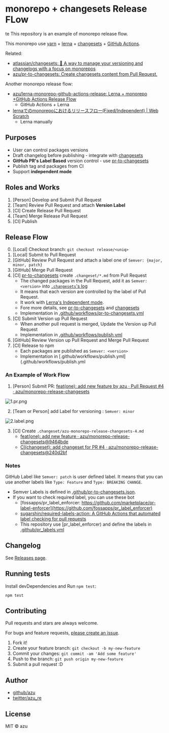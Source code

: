 # monorepo + changesets Release FLow


te
This repository is an example of monorepo release flow.


This monorepo use [yarn](https://github.com/yarnpkg/yarn) + [lerna](https://github.com/lerna/lerna) + [changesets](https://github.com/atlassian/changesets) + [GitHub Actions](https://github.co.jp/features/actions). 

Related:

- [atlassian/changesets: 🦋 A way to manage your versioning and changelogs with a focus on monorepos](https://github.com/atlassian/changesets)
- [azu/pr-to-changesets: Create changesets content from Pull Request.](https://github.com/azu/pr-to-changesets)

Another monorepo release flow:

- [azu/lerna-monorepo-github-actions-release: Lerna + monorepo +GitHub Actions Release Flow](https://github.com/azu/lerna-monorepo-github-actions-release)
    - GitHub Actions + Lerna
- [lernaでのmonorepoにおけるリリースフロー(Fixed/Independent) | Web Scratch](https://efcl.info/2019/01/26/monorepo-release-flow/)
    - Lerna manually

## Purposes

- User can control packages versions
- Draft changelog before publishing - integrate with [changesets](https://github.com/atlassian/changesets)
- **GitHub PR's Label Based** version control - use [pr-to-changesets](https://github.com/azu/pr-to-changesets)
- Publish tag and packages from CI
- Support **independent mode**

## Roles and Works

1. [Person] Develop and Submit Pull Request
2. [Team] Review Pull Request and attach **Version Label**
3. [CI] Create Release Pull Request
4. [Team] Merge Release Pull Request
5. [CI] Publish

## Release Flow

0. [Local] Checkout branch: `git checkout release/<uniq>`
1. [Local] Submit to Pull Request
2. [GitHub] Review Pull Request and attach a label one of `Semver: {major, minor, patch}`
3. [GitHub] Merge Pull Request
4. [CI] [pr-to-changesets](https://github.com/azu/pr-to-changesets) create `.changeset/*.md` from Pull Request
     - The changed packages in the Pull Request, add it as `Semver: <version>` into [`.changesets`'s log](https://github.com/atlassian/changesets/blob/master/docs/detailed-explanation.md)
     - It means that each version are controlled by the label of Pull Request.
     - It work with [Lerna's Independent mode](https://github.com/lerna/lerna#independent-mode). 
     - Fore more details, see [pr-to-changesets](https://github.com/azu/pr-to-changesets) and [changesets](https://github.com/atlassian/changesets)
     - Implementation in [.github/workflows/pr-to-changesets.yml](.github/workflows/pr-to-changesets.yml)
5. [CI] Submit Version up Pull Request
    - When another pull request is merged, Update the Version up Pull Request
    - Implementation in [.github/workflows/publish.yml](.github/workflows/publish.yml)
6. [GitHub] Review Version up Pull Request and Merge Pull Request
7. [CI] Release to npm
    - Each packages are published as `Semver: <version>`
    - Implementation in [.github/workflows/publish.yml](.github/workflows/publish.yml

### An Example of Work Flow 

1. [Person] Submit PR: [feat(one): add new feature by azu · Pull Request #4 · azu/monorepo-release-changesets](https://github.com/azu/monorepo-release-changesets/pull/4)


![1.pr.png](docs/1.pr.png)

2. [Team or Person] add Label for versioning : `Semver: minor`

![2.label.png](docs/2.label.png)

3. [CI] Create `.changeset/azu-monorepo-release-changesets-4.md`
    - [feat(one): add new feature · azu/monorepo-release-changesets@9464bde](https://github.com/azu/monorepo-release-changesets/runs/509976218?check_suite_focus=true)
    - [CI(changeset): add changeset for PR #4 · azu/monorepo-release-changesets@240d2bf](https://github.com/azu/monorepo-release-changesets/commit/240d2bf1a69f6bf265fe28788feb5c9e9420df50) 



### Notes

GitHub Label like `Semver: patch` is user defined label.
It means that you can use another labels like `Type: Feature` and `Type: BREAKING CHANGE`.

- Semver Labels is defined in [.github/pr-to-changesets.json](.github/pr-to-changesets.json).
- If you want to check required label, you can use these bot
    - [fossapps/pr_label_enforcer: https://github.com/marketplace/pr-label-enforcer](https://github.com/fossapps/pr_label_enforcer)
    - [sugarshin/required-labels-action: A GitHub Actions that automated label checking for pull requests](https://github.com/sugarshin/required-labels-action)
    - This repository use [pr_label_enforcer) and define the labels in [.github/pr_labels.yml](.github/pr_labels.yml)

## Changelog

See [Releases page](https://github.com/azu/monorepo-release-changesets/releases).

## Running tests

Install devDependencies and Run `npm test`:

    npm test

## Contributing

Pull requests and stars are always welcome.

For bugs and feature requests, [please create an issue](https://github.com/azu/monorepo-release-changesets/issues).

1. Fork it!
2. Create your feature branch: `git checkout -b my-new-feature`
3. Commit your changes: `git commit -am 'Add some feature'`
4. Push to the branch: `git push origin my-new-feature`
5. Submit a pull request :D

## Author

- [github/azu](https://github.com/azu)
- [twitter/azu_re](https://twitter.com/azu_re)

## License

MIT © azu

